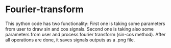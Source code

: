 # Fourier-transform
This python code has two functionality: First one is taking some parameters from user to draw sin and cos signals. Second one is taking also some parameters from user and process fourier transform (sin-cos method).
After all operations are done, it saves signals outputs as a .png file.
